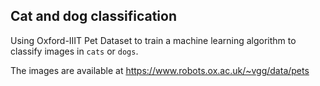 Cat and dog classification
---

Using Oxford-IIIT Pet Dataset to train a machine learning algorithm to classify images in `cats` or `dogs`.

The images are available at https://www.robots.ox.ac.uk/~vgg/data/pets

